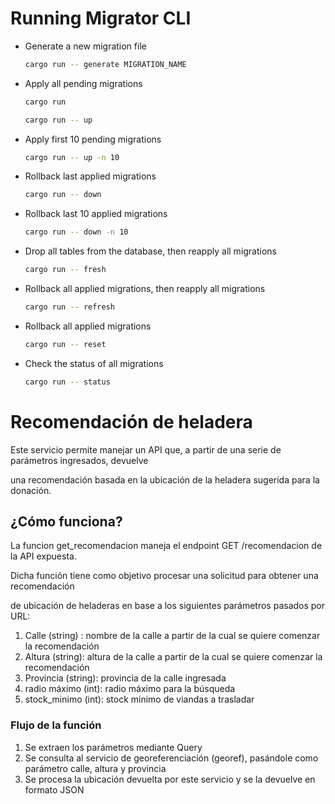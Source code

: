 # Running Migrator CLI

- Generate a new migration file
    ```sh
    cargo run -- generate MIGRATION_NAME
    ```
- Apply all pending migrations
    ```sh
    cargo run
    ```
    ```sh
    cargo run -- up
    ```
- Apply first 10 pending migrations
    ```sh
    cargo run -- up -n 10
    ```
- Rollback last applied migrations
    ```sh
    cargo run -- down
    ```
- Rollback last 10 applied migrations
    ```sh
    cargo run -- down -n 10
    ```
- Drop all tables from the database, then reapply all migrations
    ```sh
    cargo run -- fresh
    ```
- Rollback all applied migrations, then reapply all migrations
    ```sh
    cargo run -- refresh
    ```
- Rollback all applied migrations
    ```sh
    cargo run -- reset
    ```
- Check the status of all migrations
    ```sh
    cargo run -- status
    ```

# Recomendación de heladera

Este servicio permite manejar un API que, a partir de una serie de parámetros ingresados, devuelve

una recomendación basada en la ubicación de la heladera sugerida para la donación.


## ¿Cómo funciona?

La funcion get_recomendacion maneja el endpoint GET /recomendacion de la API expuesta.

Dicha función tiene como objetivo procesar una solicitud para obtener una recomendación

de ubicación de heladeras en base a los siguientes parámetros pasados por URL:


 1. Calle (string) : nombre de la calle a partir de la cual se quiere comenzar la recomendación
 2. Altura (string): altura de la calle a partir de la cual se quiere comenzar la recomendación
 3. Provincia (string): provincia de la calle ingresada
 4. radio máximo (int): radio máximo para la búsqueda
 5. stock_minimo (int): stock minimo de viandas a trasladar



### Flujo de la función

1. Se extraen los parámetros mediante Query
2. Se consulta al servicio de georeferenciación (georef), pasándole como parámetro calle, altura y provincia
3. Se procesa la ubicación devuelta por este servicio y se la devuelve en formato JSON




